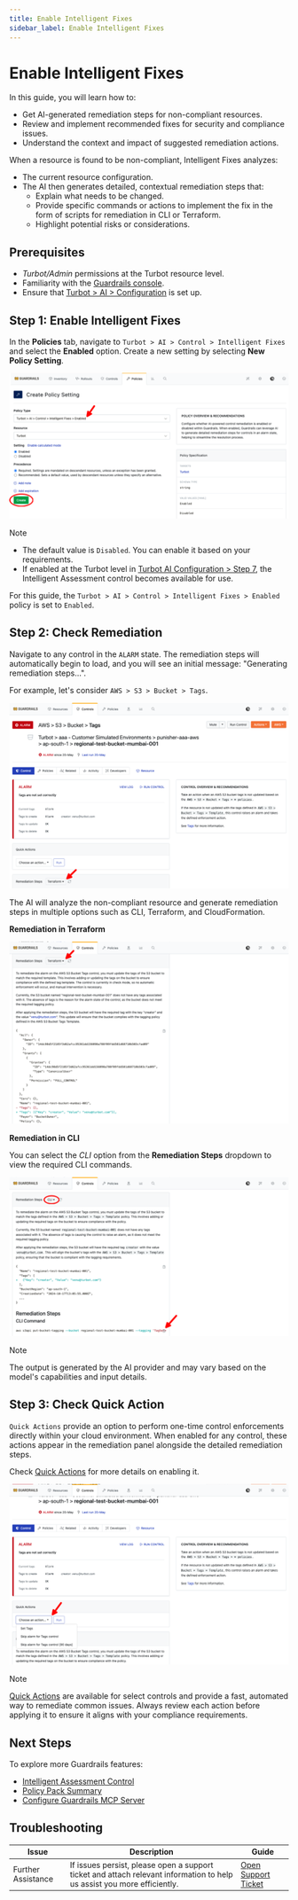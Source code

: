```yaml
---
title: Enable Intelligent Fixes
sidebar_label: Enable Intelligent Fixes
---
```


# Enable Intelligent Fixes

In this guide, you will learn how to:

- Get AI-generated remediation steps for non-compliant resources.
- Review and implement recommended fixes for security and compliance issues.
- Understand the context and impact of suggested remediation actions.

When a resource is found to be non-compliant, Intelligent Fixes analyzes:

- The current resource configuration.
- The AI then generates detailed, contextual remediation steps that:
  - Explain what needs to be changed.
  - Provide specific commands or actions to implement the fix in the form of scripts for remediation in CLI or Terraform.
  - Highlight potential risks or considerations.

## Prerequisites

- *Turbot/Admin* permissions at the Turbot resource level.
- Familiarity with the [Guardrails console](https://turbot.com/guardrails/docs/getting-started/).
- Ensure that [Turbot > AI > Configuration](/guardrails/docs/guides/using-guardrails/ai/ai-configuration) is set up.

## Step 1: Enable Intelligent Fixes

In the **Policies** tab, navigate to `Turbot > AI > Control > Intelligent Fixes` and select the **Enabled** option. Create a new setting by selecting **New Policy Setting**.

![Enable Intelligent Fixes Control](./turbot-ai-intelligent-fixes-enabled.png)

> [!NOTE]
> - The default value is `Disabled`. You can enable it based on your requirements.
> - If enabled at the Turbot level in [Turbot AI Configuration > Step 7](/guardrails/docs/guides/using-guardrails/ai/ai-configuration#step-7-enable-configuration), the Intelligent Assessment control becomes available for use.

For this guide, the `Turbot > AI > Control > Intelligent Fixes > Enabled` policy is set to `Enabled`.

## Step 2: Check Remediation

Navigate to any control in the `ALARM` state. The remediation steps will automatically begin to load, and you will see an initial message: "Generating remediation steps…".

For example, let's consider `AWS > S3 > Bucket > Tags`.

![Generate Intelligent Fixes](./aws-s3-bucket-tags-remediation-steps-tf.png)

The AI will analyze the non-compliant resource and generate remediation steps in multiple options such as CLI, Terraform, and CloudFormation.

**Remediation in Terraform**

![AWS > S3 > Bucket > Tag > CLI Remediation](./aws-s3-bucket-tags-remediation-tf-outcome.png)

**Remediation in CLI**

You can select the *CLI* option from the **Remediation Steps** dropdown to view the required CLI commands.

![AWS > S3 > Bucket > Tag > CLI Remediation](./aws-s3-bucket-tags-remediation-cli-outcome.png)

> [!NOTE]
> The output is generated by the AI provider and may vary based on the model's capabilities and input details.

## Step 3: Check Quick Action

`Quick Actions` provide an option to perform one-time control enforcements directly within your cloud environment. When enabled for any control, these actions appear in the remediation panel alongside the detailed remediation steps.

Check [Quick Actions](/guardrails/docs/guides/using-guardrails/quick-actions#enabling-quick-actions) for more details on enabling it.

![Quick Action for S3 Bucket Tags Remediation](./aws-s3-bucket-tags-remediation-quick-action.png)

> [!NOTE]
> [Quick Actions](/guardrails/docs/guides/using-guardrails/quick-actions#enabling-quick-actions) are available for select controls and provide a fast, automated way to remediate common issues. Always review each action before applying it to ensure it aligns with your compliance requirements.

## Next Steps

To explore more Guardrails features:

- [Intelligent Assessment Control](/guardrails/docs/guides/using-guardrails/ai/enable-intelligent-assessment)
- [Policy Pack Summary](/guardrails/docs/guides/using-guardrails/ai/enable-policy-pack-summary)
- [Configure Guardrails MCP Server](/guardrails/docs/guides/using-guardrails/ai/install-mcp)

## Troubleshooting

| Issue                  | Description                                                                                                                   | Guide                                      |
|------------------------|-------------------------------------------------------------------------------------------------------------------------------|--------------------------------------------|
| Further Assistance     | If issues persist, please open a support ticket and attach relevant information to help us assist you more efficiently.       | [Open Support Ticket](https://support.turbot.com) |